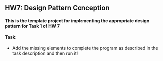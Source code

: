 ## HW7: Design Pattern Conception
#### This is the template project for implementing the appropriate design pattern for Task 1 of HW 7
#### Task: 
 - Add the missing elements to complete the program as described in the task description and then run it! 

